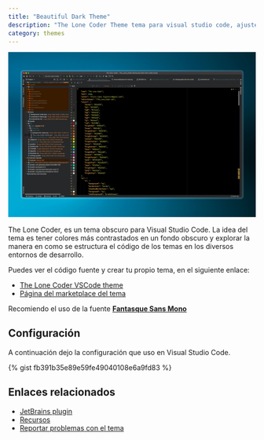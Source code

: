 ```yaml
---
title: "Beautiful Dark Theme"
description: "The Lone Coder Theme tema para visual studio code, ajuste el tema para dark mode, es el modo que me gusta para trabajar"
category: themes
---
```


![The Lone Coder](https://github.com/lgzarturo/the-lone-coder/raw/master/docs/screenshot-theme.jpg "Tema para visual studio code")

The Lone Coder, es un tema obscuro para Visual Studio Code. La idea del tema es tener colores más contrastados en un fondo obscuro y explorar la manera en como se estructura el código de los temas en los diversos entornos de desarrollo.

Puedes ver el código fuente y crear tu propio tema, en el siguiente enlace:

- [The Lone Coder VSCode theme](https://github.com/lgzarturo/the-lone-coder-vscode)
- [Página del marketplace del tema](https://marketplace.visualstudio.com/items?itemName=lgzarturo.the-lone-coder-vscode&ssr=false)

Recomiendo el uso de la fuente [**Fantasque Sans Mono**](https://github.com/belluzj/fantasque-sans)

## Configuración

A continuación dejo la configuración que uso en Visual Studio Code.

{% gist fb391b35e89e59fe49040108e6a9fd83 %}

## Enlaces relacionados

- [JetBrains plugin](https://plugins.jetbrains.com/plugin/14906-the-lone-coder)
- [Recursos](https://github.com/lgzarturo/the-lone-coder/blob/master/docs/screenshots.md)
- [Reportar problemas con el tema](https://github.com/lgzarturo/the-lone-coder/issues)

